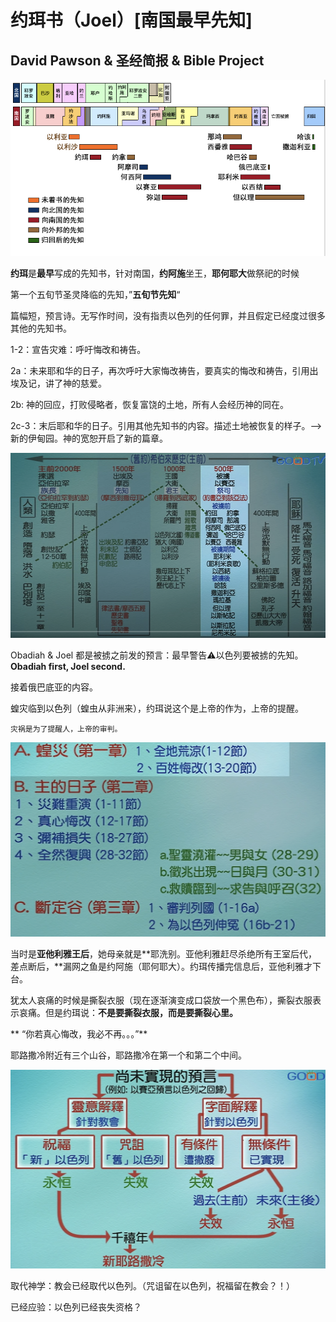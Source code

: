 # 约珥书（Joel）\[南国最早先知]

## David Pawson & 圣经简报 & Bible Project

![](<../.gitbook/assets/image (172).png>)

**约珥**是**最早**写成的先知书，针对南国，**约阿施**坐王，**耶何耶大**做祭祀的时候

第一个五旬节圣灵降临的先知，”**五旬节先知**“

 篇幅短，预言诗。无写作时间，没有指责以色列的任何罪，并且假定已经度过很多其他的先知书。

1-2：宣告灾难：呼吁悔改和祷告。

2a：未来耶和华的日子，再次呼吁大家悔改祷告，要真实的悔改和祷告，引用出埃及记，讲了神的慈爱。

2b: 神的回应，打败侵略者，恢复富饶的土地，所有人会经历神的同在。

2c-3：末后耶和华的日子。引用其他先知书的内容。描述土地被恢复的样子。-->新的伊甸园。神的宽恕开启了新的篇章。

![](<../.gitbook/assets/image (210).png>)

Obadiah & Joel 都是被掳之前发的预言：最早警告⚠️以色列要被掳的先知。**Obadiah first, Joel second.**



接着俄巴底亚的内容。

 蝗灾临到以色列（蝗虫从非洲来），约珥说这个是上帝的作为，上帝的提醒。 

 `灾祸是为了提醒人，上帝的审判。`

![](<../.gitbook/assets/image (212).png>)

 当时是**亚他利雅王后**，她母亲就是**耶洗别。亚他利雅赶尽杀绝所有王室后代，差点断后，**漏网之鱼是约阿施（耶何耶大）。约珥传播完信息后，亚他利雅才下台。

 犹太人哀痛的时候是撕裂衣服（现在逐渐演变成口袋放一个黑色布），撕裂衣服表示哀痛。但是约珥说：**不是要撕裂衣服，而是要撕裂心里。**

** “你若真心悔改，我必不再。。。”**

  耶路撒冷附近有三个山谷，耶路撒冷在第一个和第二个中间。

![关于预言的解释](<../.gitbook/assets/image (213).png>)

 取代神学：教会已经取代以色列。（咒诅留在以色列，祝福留在教会？！）

 已经应验：以色列已经丧失资格？

